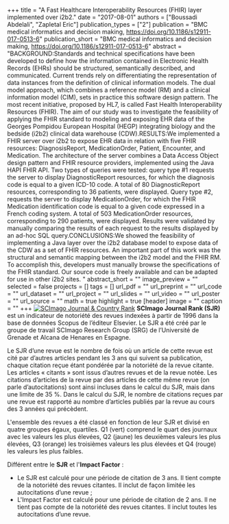 +++
title = "A Fast Healthcare Interoperability Resources (FHIR) layer implemented over i2b2."
date = "2017-08-01"
authors = ["Boussadi Abdelali", "Zapletal Eric"]
publication_types = ["2"]
publication = "BMC medical informatics and decision making, https://doi.org/10.1186/s12911-017-0513-6"
publication_short = "BMC medical informatics and decision making, https://doi.org/10.1186/s12911-017-0513-6"
abstract = "BACKGROUND:Standards and technical specifications have been developed to define how the information contained in Electronic Health Records (EHRs) should be structured, semantically described, and communicated. Current trends rely on differentiating the representation of data instances from the definition of clinical information models. The dual model approach, which combines a reference model (RM) and a clinical information model (CIM), sets in practice this software design pattern. The most recent initiative, proposed by HL7, is called Fast Health Interoperability Resources (FHIR). The aim of our study was to investigate the feasibility of applying the FHIR standard to modeling and exposing EHR data of the Georges Pompidou European Hospital (HEGP) integrating biology and the bedside (i2b2) clinical data warehouse (CDW).RESULTS:We implemented a FHIR server over i2b2 to expose EHR data in relation with five FHIR resources: DiagnosisReport, MedicationOrder, Patient, Encounter, and Medication. The architecture of the server combines a Data Access Object design pattern and FHIR resource providers, implemented using the Java HAPI FHIR API. Two types of queries were tested: query type #1 requests the server to display DiagnosticReport resources, for which the diagnosis code is equal to a given ICD-10 code. A total of 80 DiagnosticReport resources, corresponding to 36 patients, were displayed. Query type #2, requests the server to display MedicationOrder, for which the FHIR Medication identification code is equal to a given code expressed in a French coding system. A total of 503 MedicationOrder resources, corresponding to 290 patients, were displayed. Results were validated by manually comparing the results of each request to the results displayed by an ad-hoc SQL query.CONCLUSIONS:We showed the feasibility of implementing a Java layer over the i2b2 database model to expose data of the CDW as a set of FHIR resources. An important part of this work was the structural and semantic mapping between the i2b2 model and the FHIR RM. To accomplish this, developers must manually browse the specifications of the FHIR standard. Our source code is freely available and can be adapted for use in other i2b2 sites. "
abstract_short = ""
image_preview = ""
selected = false
projects = []
tags = []
url_pdf = ""
url_preprint = ""
url_code = ""
url_dataset = ""
url_project = ""
url_slides = ""
url_video = ""
url_poster = ""
url_source = ""
math = true
highlight = true
[header]
image = ""
caption = ""
+++
<a href="https://www.scimagojr.com/journalsearch.php?q=23602&amp;tip=sid&amp;exact=no" title="SCImago Journal &amp; Country Rank"><img border="0" src="https://www.scimagojr.com/journal_img.php?id=23602" alt="SCImago Journal &amp; Country Rank"  /></a>
**SCImago Journal Rank (SJR)** est un indicateur de notoriété des revues indexées à partir de 1996 dans la base de données Scopus de l’éditeur Elsevier. Le SJR a été créé par le groupe de travail SCImago Research Group (SRG) de l’Université de Grenade et Alcana de Henares en Espagne.  
  
Le SJR d’une revue est le nombre de fois où un article de cette revue est cité par d’autres articles pendant les 3 ans qui suivent sa publication, chaque citation reçue étant pondérée par la notoriété de la revue citante. Les articles « citants » sont issus d’autres revues et de la revue notée. Les citations d’articles de la revue par des articles de cette même revue (on parle d’autocitations) sont ainsi incluses dans le calcul du SJR, mais dans une limite de 35 %. Dans le calcul du SJR, le nombre de citations reçues par une revue est rapporté au nombre d’articles publiés par la revue au cours des 3 années qui précèdent.  
  
L'ensemble des revues a été classé en fonction de leur SJR et divisé en quatre groupes égaux, quartiles. Q1 (vert) comprend le quart des journaux avec les valeurs les plus élevées, Q2 (jaune) les deuxièmes valeurs les plus élevées, Q3 (orange) les troisièmes valeurs les plus élevées et Q4 (rouge) les valeurs les plus faibles.  
  
Différent entre le **SJR** et l'**Impact Factor** :  
- Le SJR est calculé pour une période de citation de 3 ans. Il tient compte de la notoriété des revues citantes. Il inclut de façon limitée les autocitations d’une revue ;  
- L'Impact Factor est calculé pour une période de citation de 2 ans. Il ne tient pas compte de la notoriété des revues citantes. Il inclut toutes les autocitations d’une revue.
